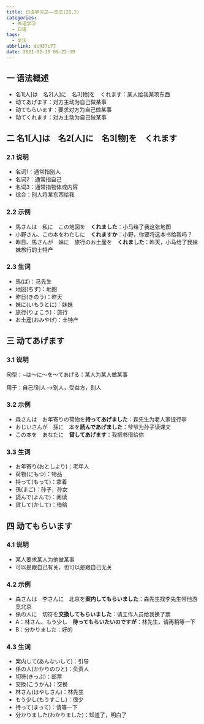 ```yaml
---
title: 日语学习之——文法(28.2)
categories:
  - 外语学习
  - 日语
tags:
  - 文法
abbrlink: dc437c77
date: 2021-02-19 09:22:39
---
```

## 一 语法概述

* 名1[人]は　名2[人]に　名3[物]を　くれます：某人给我某项东西
* 动てあげます：对方主动为自己做某事
* 动てもらいます：要求对方为自己做某事
* 动てくれます：对方主动为自己做某事

<!--more-->

## 二 名1[人]は　名2[人]に　名3[物]を　くれます

### 2.1 说明

* 名词1：通常指别人
* 名词2：通常指自己
* 名词3：通常指物体或内容
* 综合：别人将某东西给我

### 2.2 示例

* 馬さんは　私に　この地図を　**くれました**：小马给了我这张地图
* 小野さん、この本をわたしに　**くれますか**：小野，你要将这本书给我吗？
* 昨日、馬さんが　妹に　旅行のお土産を　**くれました**：昨天，小马给了我妹妹旅行的土特产

### 2.3 生词

* 馬(ば)：马先生
* 地図(ちず)：地图
* 昨日(きのう)：昨天
* 妹に(いもうとに)：妹妹
* 旅行(りょこう)：旅行
* お土産(おみやげ)：土特产

## 三 动てあげます

### 3.1 说明

句型：~は～に～を～てあげる：某人为某人做某事

用于：自己/别人——>别人，受益方，别人

### 3.2 示例

* 森さんは　お年寄りの荷物を**持ってあげました**：森先生为老人家提行李
* おじいさんが　孫に　本を**読んであげました**：爷爷为孙子读课文
* この本を　あなたに　**貸してあげます**：我把书借给你

### 3.3 生词

* お年寄り(おとしより)：老年人
* 荷物(にもつ)：物品
* 持って(もって)：拿着
* 孫(まご)：孙子，孙女
* 読んで(よんで)：阅读
* 貸して(かして)：借给

## 四 动てもらいます

### 4.1 说明

* 某人要求某人为他做某事
* 可以是跟自己有关，也可以是跟自己无关

### 4.2 示例

* 森さんは　李さんに　北京を**案内してもらいました**：森先生找李先生带他游览北京
* 係の人に　切符を**交換してもらいました**：请工作人员给我换了票
* A：林さん、もう少し　**待ってもらいたいのですが**：林先生，请再稍等一下
* B：分かりました：好的

### 4.3 生词

* 案内して(あんないして)：引导
* 係の人(かかりのひと)：负责人
* 切符(きっぷ)：邮票
* 交換(こうかん)：交换
* 林さん(はやしさん)：林先生
* もう少し(もうすこし)：很少
* 待って(まって)：请等一下
* 分かりました(わかりました)：知道了，明白了

